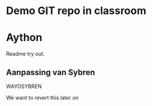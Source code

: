 # Demo GIT repo in classroom

# Aython

Readme try out.

## Aanpassing van Sybren

WAYOSYBREN

We want to revert this later on
